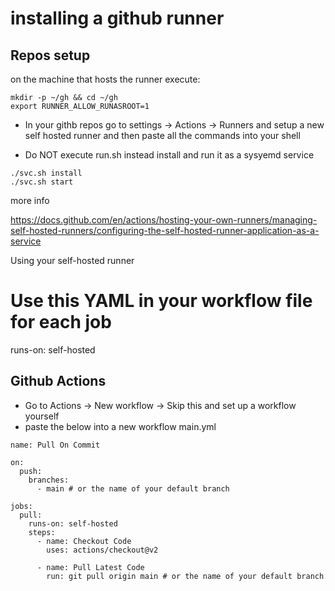 # installing a github runner 

## Repos setup

on the machine that hosts the runner execute: 

```
mkdir -p ~/gh && cd ~/gh
export RUNNER_ALLOW_RUNASROOT=1
```

* In your githb repos go to settings -> Actions -> Runners and setup a new self hosted runner and then paste all the commands into your shell 

* Do NOT execute run.sh instead install and run it as a sysyemd service 

```
./svc.sh install
./svc.sh start
```

more info 

https://docs.github.com/en/actions/hosting-your-own-runners/managing-self-hosted-runners/configuring-the-self-hosted-runner-application-as-a-service



Using your self-hosted runner
# Use this YAML in your workflow file for each job
runs-on: self-hosted

## Github Actions 

* Go to Actions -> New workflow -> Skip this and set up a workflow yourself 
* paste the below into a new workflow main.yml 


```
name: Pull On Commit

on:
  push:
    branches:
      - main # or the name of your default branch

jobs:
  pull:
    runs-on: self-hosted
    steps:
      - name: Checkout Code
        uses: actions/checkout@v2
      
      - name: Pull Latest Code
        run: git pull origin main # or the name of your default branch

```